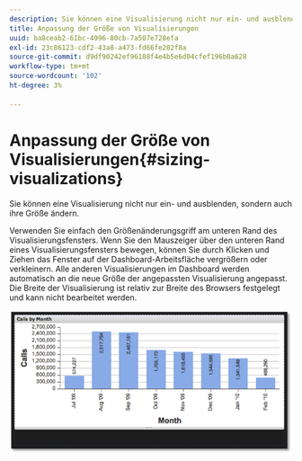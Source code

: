 ```yaml
---
description: Sie können eine Visualisierung nicht nur ein- und ausblenden, sondern auch ihre Größe ändern.
title: Anpassung der Größe von Visualisierungen
uuid: ba8ceab2-61bc-4996-80cb-7a507e728efa
exl-id: 23c86123-cdf2-43a8-a473-fd66fe202f8a
source-git-commit: d9df90242ef96188f4e4b5e6d04cfef196b0a628
workflow-type: tm+mt
source-wordcount: '102'
ht-degree: 3%

---
```


# Anpassung der Größe von Visualisierungen{#sizing-visualizations}

Sie können eine Visualisierung nicht nur ein- und ausblenden, sondern auch ihre Größe ändern.

Verwenden Sie einfach den Größenänderungsgriff am unteren Rand des Visualisierungsfensters. Wenn Sie den Mauszeiger über den unteren Rand eines Visualisierungsfensters bewegen, können Sie durch Klicken und Ziehen das Fenster auf der Dashboard-Arbeitsfläche vergrößern oder verkleinern. Alle anderen Visualisierungen im Dashboard werden automatisch an die neue Größe der angepassten Visualisierung angepasst. Die Breite der Visualisierung ist relativ zur Breite des Browsers festgelegt und kann nicht bearbeitet werden.

![](assets/size_visual.png)
